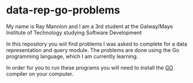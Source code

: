 # data-rep-go-problems

My name is Ray Mannion and I am a 3rd student at the Galway/Mayo Institute of Technology studying Software Development

In this repository you wiil find problems I was asked to complete for a data representation and query module.
The problems are done using the Go programming language, which I am currently learning.

In order for you to run these programs you will need to install the <a href="https://www.google.ie/?gws_rd=cr&dcr=0&ei=SQvUWejfHOaXgAaL3JeoBA" target = "blank">GO</a> compiler on your computer.
